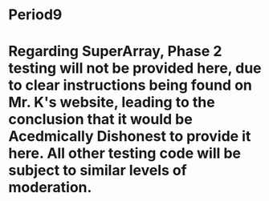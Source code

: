 # Period9

# Regarding SuperArray, Phase 2 testing will not be provided here, due to clear instructions being found on Mr. K's website, leading to the conclusion that it would be Acedmically Dishonest to provide it here. All other testing code will be subject to similar levels of moderation.
